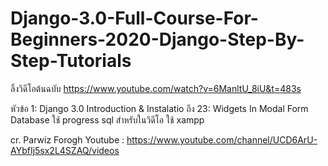 # Django-3.0-Full-Course-For-Beginners-2020-Django-Step-By-Step-Tutorials

ลิ้งวิดีโอต้นฉบับ https://www.youtube.com/watch?v=6ManltU_8iU&t=483s 

หัวข้อ 1: Django 3.0 Introduction & Instalatio ถึง 23: Widgets In Modal Form 
Database ใช้ progress sql สำหรับในวิดีโอ ใช้ xampp

cr. Parwiz Forogh Youtube : https://www.youtube.com/channel/UCD6ArU-AYbfIj5sx2L4SZAQ/videos
